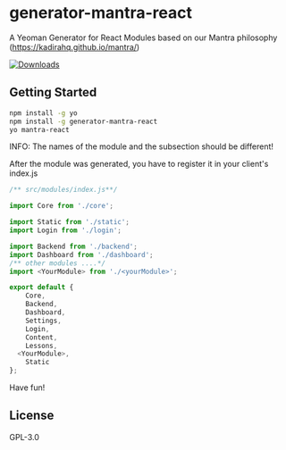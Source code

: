 # generator-mantra-react
A Yeoman Generator for React Modules based on our Mantra philosophy (https://kadirahq.github.io/mantra/)

[![Downloads](https://img.shields.io/npm/dt/generator-mantra-react.svg)](https://www.npmjs.com/package/generator-mantra-react)

## Getting Started

```bash
npm install -g yo
npm install -g generator-mantra-react
yo mantra-react
```

INFO: The names of the module and the subsection should be different!

After the module was generated, you have to register it in your client's index.js

```js
/** src/modules/index.js**/

import Core from './core';

import Static from './static';
import Login from './login';

import Backend from './backend';
import Dashboard from './dashboard';
/** other modules ....*/
import <YourModule> from './<yourModule>';

export default {
	Core,
	Backend,
	Dashboard,
	Settings,
	Login,
	Content,
	Lessons,
  <YourModule>,
    Static
};
```

Have fun!

## License

GPL-3.0

